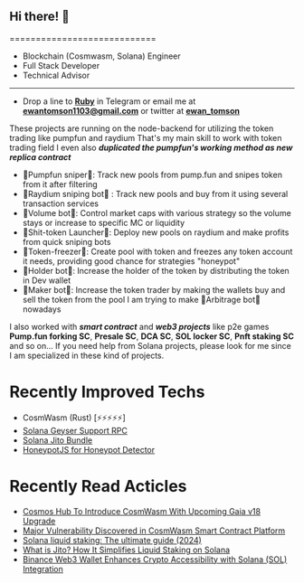 ## Hi there! 👋 
============================
* Blockchain (Cosmwasm, Solana) Engineer
* Full Stack Developer
* Technical Advisor
----------------------------------------------------
* Drop a line to **[Ruby](https://t.me/@Ruby0107)** in Telegram or email me at **ewantomson1103@gmail.com** or twitter at **[ewan_tomson](https://x.com/ewan_tomson)**

These projects are running on the node-backend for utilizing the token trading like pumpfun and raydium
That's my main skill to work with token trading field
I even also ***duplicated the pumpfun's working method as new replica contract***

* 🌱Pumpfun sniper🌱: Track new pools from pump.fun and snipes token from it after filtering
* 🌱Raydium sniping bot🌱 : Track new pools and buy from it using several transaction services
* 🌱Volume bot🌱: Control market caps with various strategy so the volume stays or increase to specific MC or liquidity
* 🌱Shit-token Launcher🌱: Deploy new pools on raydium and make profits from quick sniping bots
* 🌱Token-freezer🌱: Create pool with token and freezes any token account it needs, providing good chance for strategies "honeypot"
* 🌱Holder bot🌱: Increase the holder of the token by distributing the token in Dev wallet
* 🌱Maker bot🌱: Increase the token trader by making the wallets buy and sell the token from the pool
I am trying to make 🌱Arbitrage bot🌱 nowadays

I also worked with ***smart contract*** and ***web3 projects*** like p2e games
**Pump.fun forking SC**, **Presale SC**, **DCA SC**, **SOL locker SC**, **Pnft staking SC** and so on...
If you need help from Solana projects, please look for me since I am specialized in these kind of projects.

# Recently Improved Techs
- CosmWasm (Rust) [⚡⚡⚡⚡⚡]
- [Solana Geyser Support RPC](https://www.youtube.com/watch?v=njC24ts24Pg)
- [Solana Jito Bundle](https://www.jito.wtf)
- [HoneypotJS for Honeypot Detector](https://honeypot.is/)
# Recently Read Acticles
- [Cosmos Hub To Introduce CosmWasm With Upcoming Gaia v18 Upgrade](https://www.binance.com/ar/square/post/2024-06-20-cosmos-hub-to-introduce-cosmwasm-with-upcoming-gaia-v18-upgrade-9715670215690)
- [Major Vulnerability Discovered in CosmWasm Smart Contract Platform](https://www.binance.com/en/square/post/2024-01-15-major-vulnerability-discovered-in-cosmwasm-smart-contract-platform-2770906674530)
- [Solana liquid staking: The ultimate guide (2024)](https://phantom.app/learn/crypto-101/solana-liquid-staking)
- [What is Jito? How It Simplifies Liquid Staking on Solana](https://www.codezeros.com/what-is-jito-how-it-simplifies-liquid-staking-on-solana)
- [Binance Web3 Wallet Enhances Crypto Accessibility with Solana (SOL) Integration](https://blockchain.news/news/binance-web3-wallet-enhances-crypto-accessibility-with-solana-sol-integration)
<!--
**** is a ✨ _special_ ✨ repository because its `README.md` (this file) appears on your GitHub profile.

Here are some ideas to get you started:

- 🔭 I’m currently working on ...
- 🌱 I’m currently learning ...
- 👯 I’m looking to collaborate on ...
- 🤔 I’m looking for help with ...
- 💬 Ask me about ...
- 📫 How to reach me: ...
- 😄 Pronouns: ...
- ⚡ Fun fact: ...
-->
